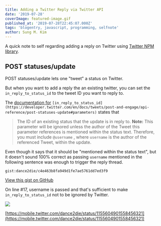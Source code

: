 ```yaml
---
title: Adding a Twitter Reply via Twitter API
date: '2019-07-28'
coverImage: featured-image.gif
published_at: '2019-07-28T22:45:07.000Z'
tags: 'blogentry, javascript, programming, selfnote'
author: Sung M. Kim
---
```


A quick note to self regarding adding a reply on Twitter using [Twitter NPM library](https://www.npmjs.com/package/twitter).

## POST statuses/update

POST statuses/update lets one "tweet" a status on Twitter.

But when you want to add a reply the an existing twitter, you can set the `in_reply_to_status_id` to the tweet ID you want to reply to.

The [documentation for](https://developer.twitter.com/en/docs/tweets/post-and-engage/api-reference/post-statuses-update#parameters) `[in_reply_to_status_id](https://developer.twitter.com/en/docs/tweets/post-and-engage/api-reference/post-statuses-update#parameters)` states that

> The ID of an existing status that the update is in reply to. **Note:** This parameter will be ignored unless the author of the Tweet this parameter references is mentioned within the status text. Therefore, you must include `@username` , where `username` is the author of the referenced Tweet, within the update.

Even though it says that it should be "mentioned within the status text", but it doesn't sound 100% correct as passing `username` mentioned in the following sentence was enough to trigger the reply thread.

``gist:dance2die/c4e463b8fa949d1fe7ae5761dd7ed3f9``

<a href="https://gist.github.com/dance2die/c4e463b8fa949d1fe7ae5761dd7ed3f9">View this gist on GitHub</a>

On line #17, username is passed and that's sufficient to make `in_reply_to_status_id` not to be ignored by Twitter.

![](https://i2.wp.com/www.slightedgecoder.com/wp-content/uploads/2019/07/brave_cVXnc4x2aJ.png?fit=1024%2C837&ssl=1)

[https://mobile.twitter.com/dance2die/status/1155604901558456321](https://mobile.twitter.com/dance2die/status/1155604901558456321)

